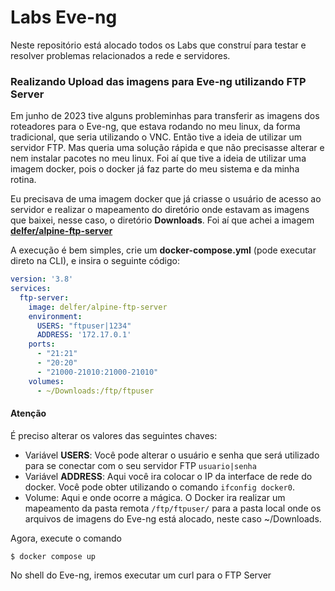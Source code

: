 # Labs Eve-ng
Neste repositório está alocado todos os Labs que construí para testar e resolver problemas relacionados a rede e servidores.

### Realizando Upload das imagens para Eve-ng utilizando FTP Server
Em junho de 2023 tive alguns probleminhas para transferir as imagens dos roteadores para o Eve-ng, que estava rodando no meu linux, da forma tradicional, que seria utilizando o VNC. Então tive a ideia de utilizar um servidor FTP. Mas queria uma solução rápida e que não precisasse alterar e nem instalar pacotes no meu linux. Foi aí que tive a ideia de utilizar uma imagem docker, pois o docker já faz parte do meu sistema e da minha rotina.

Eu precisava de uma imagem docker que já criasse o usuário de acesso ao servidor e realizar o mapeamento do diretório onde estavam as imagens que baixei, nesse caso, o diretório **Downloads**. Foi aí que achei a imagem [**delfer/alpine-ftp-server**](https://hub.docker.com/r/delfer/alpine-ftp-server)

A execução é bem simples, crie um **docker-compose.yml** (pode executar direto na CLI), e insira o seguinte código:

```yml
version: '3.8'
services:
  ftp-server:
    image: delfer/alpine-ftp-server
    environment:
      USERS: "ftpuser|1234"
      ADDRESS: '172.17.0.1'
    ports:
      - "21:21"
      - "20:20"
      - "21000-21010:21000-21010"
    volumes:
      - ~/Downloads:/ftp/ftpuser
```

#### Atenção
É preciso alterar os valores das seguintes chaves:
- Variável **USERS**: Você pode alterar o usuário e senha que será utilizado para se conectar com o seu servidor FTP ```usuario|senha```
- Variável **ADDRESS**: Aqui você ira colocar o IP da interface de rede do docker. Você pode obter utilizando o comando ```ifconfig docker0```.
- Volume: Aqui e onde ocorre a mágica. O Docker ira realizar um mapeamento da pasta remota ```/ftp/ftpuser/``` para a pasta local onde os arquivos de imagens do Eve-ng está alocado, neste caso ~/Downloads.

Agora, execute o comando
```shell
$ docker compose up
```

No shell do Eve-ng, iremos executar um curl para o FTP Server
